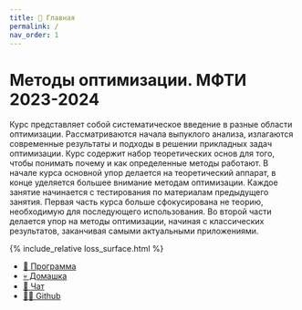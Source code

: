 ```yaml
---
title: 🏡 Главная
permalink: /
nav_order: 1
---
```


# Методы оптимизации. МФТИ 2023-2024
Курс представляет собой систематическое введение в разные области оптимизации. Рассматриваются начала выпуклого анализа, излагаются современные результаты и подходы в решении прикладных задач оптимизации. Курс содержит набор теоретических основ для того, чтобы понимать почему и как определенные методы работают. В начале курса основной упор делается на теоретический аппарат, в конце уделяется большее внимание методам оптимизации. Каждое занятие начинается с тестирования по материалам предыдущего занятия. Первая часть курса больше сфокусирована не теорию, необходимую для последующего использования. Во второй части делается упор на методы оптимизации, начиная c классических результатов, заканчивая самыми актуальными приложениями.

{% include_relative loss_surface.html %}

* [🚀 Программа](/program)
* [💀 Домашка](/homework)
* [📧 Чат](https://t.me/mipt23_fmin)
* [👨‍💻 Github](https://github.com/MerkulovDaniil/mipt23)

